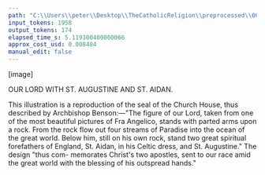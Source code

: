 ```yaml
---
path: "C:\\Users\\peter\\Desktop\\TheCatholicReligion\\preprocessed\\00088.jpg"
input_tokens: 1958
output_tokens: 174
elapsed_time_s: 5.119300400000066
approx_cost_usd: 0.008484
manual_edit: false
---
```

[image]

OUR LORD WITH ST. AUGUSTINE AND ST. AIDAN.

This illustration is a reproduction of the seal of the Church
House, thus described by Archbishop Benson:—"The figure
of our Lord, taken from one of the most beautiful pictures
of Fra Angelico, stands with parted arms upon a rock. From
the rock flow out four streams of Paradise into the ocean
of the great world. Below him, still on his own rock, stand
two great spiritual forefathers of England, St. Aidan, in his
Celtic dress, and St. Augustine." The design "thus com-
memorates Christ's two apostles, sent to our race amid the
great world with the blessing of his outspread hands."